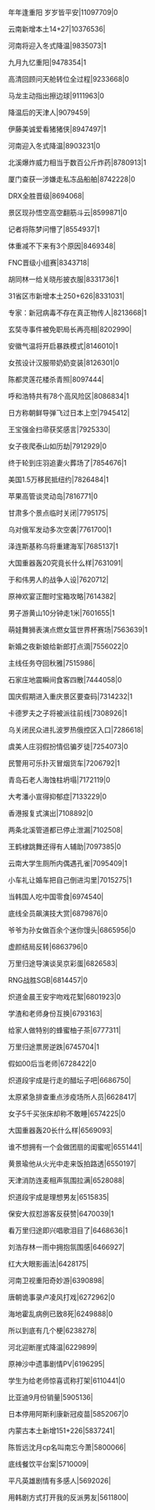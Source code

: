 年年逢重阳 岁岁皆平安|11097709|0

云南新增本土14+27|10376536|

河南将迎入冬式降温|9835073|1

九月九忆重阳|9478354|1

高清回顾问天舱转位全过程|9233668|0

马龙主动指出擦边球|9111963|0

降温后的天津人|9079459|

伊藤美诚爱看猪猪侠|8947497|1

河南迎入冬式降温|8903231|0

北溪爆炸威力相当于数百公斤炸药|8780913|1

厦门查获一涉嫌走私冻品船舶|8742228|0

DRX全胜晋级|8694068|

景区现孙悟空高空翻筋斗云|8599871|0

记者将陈梦问懵了|8554937|1

体重减不下来有3个原因|8469348|

FNC晋级小组赛|8343718|

胡同林一给关晓彤披衣服|8331736|1

31省区市新增本土250+626|8331031|

专家：新冠病毒不存在真正物传人|8213668|1

玄奘寺事件被免职局长再亮相|8202990|

安徽气温将开启暴跌模式|8146010|1

女孩设计汉服带奶奶变装|8126301|0

陈都灵莲花楼杀青照|8097444|

呼和浩特共有78个高风险区|8086834|1

日方称朝鲜导弹飞过日本上空|7945412|

王宝强金扫帚获奖感言|7925330|

女子夜爬泰山如历劫|7912929|0

终于轮到庄羽追妻火葬场了|7854676|1

美国1.5万移民抵纽约|7826484|1

苹果高管谈灵动岛|7816771|0

甘肃多个景点临时关闭|7795175|

乌对俄军发动多次空袭|7761700|1

泽连斯基称乌将重建海军|7685137|1

大国重器轰20究竟长什么样|7631091|

于和伟男人的战争人设|7620712|

原神欢宴正酣时宝箱攻略|7614382|

男子游黄山10分钟走1米|7601655|1

萌娃舞狮表演点燃女篮世界杯赛场|7563639|1

新婚之夜新娘给新郎打点滴|7556022|0

主线任务夺回秋雅|7515986|

石家庄地震瞬间食客四散|7444058|0

国庆假期进入重庆景区要查码|7314232|1

卡德罗夫之子将被派往前线|7308926|1

乌关闭民众进扎波罗热俄控区入口|7286618|

虞美人庄羽假扮情侣骗歹徒|7254073|0

民警用可乐扑灭冒烟货车|7206792|1

青岛石老人海蚀柱坍塌|7172119|0

大考潘小宣得抑郁症|7133229|0

香港报复式演出|7108892|0

两条北溪管道都已停止泄漏|7102508|

王鹤棣跳舞还得有人辅助|7097385|0

云南大学生厕所内偶遇孔雀|7095409|1

小车礼让婚车把自己倒进沟里|7015275|1

当韩国人吃中国零食|6974540|

底线全员飙演技大赏|6879876|0

爷爷为孙女做百余个迷你馒头|6865956|0

虚颜结局反转|6863796|0

万里归途导演谈吴京彩蛋|6826583|

RNG战胜SGB|6814457|0

炽道金晨王安宇吻戏花絮|6801923|0

学渣和老师身份互换|6793163|

给家人做特别的蜂蜜柚子茶|6777311|

万里归途票房逆跌|6745704|1

假如00后当老师|6728422|0

炽道段宇成是行走的醋坛子吧|6686750|

太原紧急排查重点涉疫场所人员|6628417|

女子5千买张床却称不敢睡|6574225|0

大国重器轰20长什么样|6569093|

谁不想拥有一个会做团扇的闺蜜呢|6551441|

黄景瑜他从火光中走来饭拍路透|6550197|

天津消防连麦相声氛围拉满|6528088|

炽道段宇成是理想男友|6515835|

保安大叔怼游客反获赞|6470039|1

看万里归途即兴唱歌泪目了|6468636|1

刘浩存林一雨中拥抱氛围感|6466927|

红大大眼影画法|6428175|

河南卫视重阳奇妙游|6390898|

唐朝诡事录卢凌风打戏|6272962|0

海地霍乱病例已致8死|6249888|0

所以到底有几个梗|6238278|

河北迎断崖式降温|6229899|

原神沙中遗事剧情PV|6196295|

学生为给老师惊喜谎称打架|6110441|0

比亚迪9月份销量|5905136|

日本停用阿斯利康新冠疫苗|5852067|0

内蒙古本土新增151+226|5837241|

陈哲远沈月cp名叫南忘今萧|5800066|

底线餐饮平台案|5710009|

平凡英雄剧情有多感人|5692026|

用韩剧方式打开我的反派男友|5611800|

